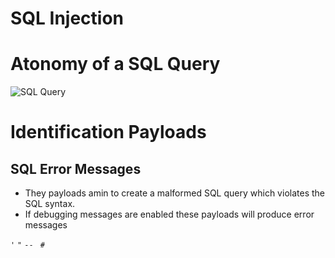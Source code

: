 SQL Injection
=============

# Atonomy of a SQL Query

![SQL Query](./images/sql_query_anatomy.png)


# Identification Payloads

## SQL Error Messages



+ They payloads amin to create a malformed SQL query which violates the SQL syntax.
+ If debugging messages are enabled these payloads will produce error messages

`'`
`"`
`-- `
`#`

 



